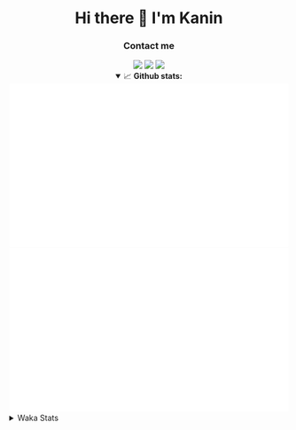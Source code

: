 <div align="center">
 <h1>Hi there 👋 I'm Kanin</h1>
 <h3>Contact me</h3>
 <a href="mailto:im@kanin.dev"><img src="https://img.shields.io/badge/gmail-%23D14836.svg?&style=for-the-badge&logo=gmail&logoColor=white"/></a>
 <a href="https://twitter.com/KaninDev"><img src="https://img.shields.io/badge/twitter-%231DA1F2.svg?&style=for-the-badge&logo=twitter&logoColor=white"/></a>
 <a href="https://www.linkedin.com/in/KaninDev"><img src="https://img.shields.io/badge/linkedin-%230077B5.svg?&style=for-the-badge&logo=linkedin&logoColor=white"/></a>
<details open>
  <summary>📈 <b>Github stats:</b></summary>
  <img src="https://github.com/Kanin/Kanin/blob/master/scripts/GitHubStats/generated/overview.svg"/>
  <img src="https://github.com/Kanin/Kanin/blob/master/scripts/GitHubStats/generated/languages.svg"/>
</details>
</div>

<details>
 <summary>Waka Stats</summary>

<!--START_SECTION:waka-->
![Code Time](http://img.shields.io/badge/Code%20Time-1%2C846%20hrs%2010%20mins-blue)

![Profile Views](http://img.shields.io/badge/Profile%20Views-15-blue)

![Lines of code](https://img.shields.io/badge/From%20Hello%20World%20I%27ve%20Written-21%20Thousand%20lines%20of%20code-blue)

**🐱 My GitHub Data** 

> 🏆 192 Contributions in the Year 2022
 > 
> 📦 84.9 kB Used in GitHub's Storage 
 > 
> 🚫 Not Opted to Hire
 > 
> 📜 14 Public Repositories 
 > 
> 🔑 9 Private Repositories  
 > 
**I'm a Night 🦉** 

```text
🌞 Morning    108 commits    ████░░░░░░░░░░░░░░░░░░░░░   18.52% 
🌆 Daytime    159 commits    ██████░░░░░░░░░░░░░░░░░░░   27.27% 
🌃 Evening    158 commits    ██████░░░░░░░░░░░░░░░░░░░   27.1% 
🌙 Night      158 commits    ██████░░░░░░░░░░░░░░░░░░░   27.1%

```
📅 **I'm Most Productive on Sunday** 

```text
Monday       87 commits     ███░░░░░░░░░░░░░░░░░░░░░░   14.92% 
Tuesday      61 commits     ██░░░░░░░░░░░░░░░░░░░░░░░   10.46% 
Wednesday    78 commits     ███░░░░░░░░░░░░░░░░░░░░░░   13.38% 
Thursday     89 commits     ███░░░░░░░░░░░░░░░░░░░░░░   15.27% 
Friday       62 commits     ██░░░░░░░░░░░░░░░░░░░░░░░   10.63% 
Saturday     56 commits     ██░░░░░░░░░░░░░░░░░░░░░░░   9.61% 
Sunday       150 commits    ██████░░░░░░░░░░░░░░░░░░░   25.73%

```


📊 **This Week I Spent My Time On** 

```text
⌚︎ Time Zone: America/New_York

💬 Programming Languages: 
Python                   6 hrs 58 mins       █████████████████░░░░░░░░   71.43% 
HTML                     1 hr 24 mins        ███░░░░░░░░░░░░░░░░░░░░░░   14.43% 
JavaScript               32 mins             █░░░░░░░░░░░░░░░░░░░░░░░░   5.55% 
CSS                      18 mins             ░░░░░░░░░░░░░░░░░░░░░░░░░   3.15% 
JSON                     17 mins             ░░░░░░░░░░░░░░░░░░░░░░░░░   2.91%

🔥 Editors: 
PyCharm                  9 hrs 18 mins       ███████████████████████░░   95.24% 
IntelliJ                 27 mins             █░░░░░░░░░░░░░░░░░░░░░░░░   4.76%

🐱‍💻 Projects: 
TomsBotPyCord            5 hrs 39 mins       ██████████████░░░░░░░░░░░   57.88% 
flaskProject             3 hrs 9 mins        ████████░░░░░░░░░░░░░░░░░   32.33% 
cleanfolio               27 mins             █░░░░░░░░░░░░░░░░░░░░░░░░   4.76% 
djangoProject            25 mins             █░░░░░░░░░░░░░░░░░░░░░░░░   4.39% 
Unknown Project          3 mins              ░░░░░░░░░░░░░░░░░░░░░░░░░   0.65%

💻 Operating System: 
Linux                    9 hrs 46 mins       █████████████████████████   100.0%

```

**I Mostly Code in Python** 

```text
Python                   23 repos            ███████████████████░░░░░░   76.67% 
JavaScript               3 repos             ██░░░░░░░░░░░░░░░░░░░░░░░   10.0% 
Java                     2 repos             █░░░░░░░░░░░░░░░░░░░░░░░░   6.67% 
Kotlin                   1 repo              ░░░░░░░░░░░░░░░░░░░░░░░░░   3.33% 
HTML                     1 repo              ░░░░░░░░░░░░░░░░░░░░░░░░░   3.33%

```


**Timeline**

![Chart not found](https://raw.githubusercontent.com/Kanin/Kanin/master/charts/bar_graph.png) 


 Last Updated on 23/02/2022 02:22:15 UTC
<!--END_SECTION:waka-->
</details>
